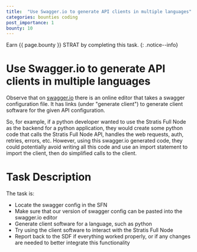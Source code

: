 ```yaml
---
title:  "Use Swagger.io to generate API clients in multiple languages"
categories: bounties coding
post_importance: 1
bounty: 10
---
```

Earn {{ page.bounty }} STRAT by completing this task.
{: .notice--info}

# Use Swagger.io to generate API clients in multiple languages

Observe that on [swagger.io](https://editor.swagger.io/) there is an online editor that takes a swagger configuration file. It has links (under "generate client") to generate client software for the given API configuration.

So, for example, if a python developer wanted to use the Stratis Full Node as the backend for a python application, they would create some python code that calls the Stratis Full Node API, handles the web requests, auth, retries, errors, etc. However, using this swagger.io generated code, they could potentially avoid writing all this code and use an import statement to import the client, then do simplified calls to the client.

# Task Description

The task is:

* Locate the swagger config in the SFN
* Make sure that our version of swagger config can be pasted into the swagger.io editor
* Generate client software for a language, such as python
* Try using the client software to interact with the Stratis Full Node
* Report back to the SDF if everything worked properly, or if any changes are needed to better integrate this functionality